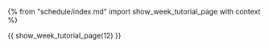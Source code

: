{% from "schedule/index.md" import show_week_tutorial_page with context %}

{{ show_week_tutorial_page(12) }}
